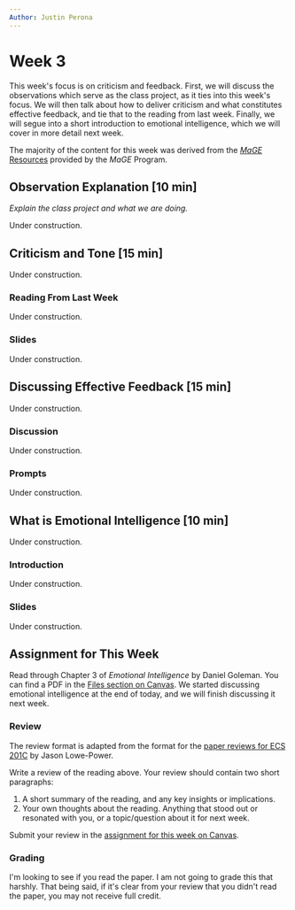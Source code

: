 ```yaml
---
Author: Justin Perona
---
```


# Week 3

This week's focus is on criticism and feedback.
First, we will discuss the observations which serve as the class project, as it ties into this week's focus.
We will then talk about how to deliver criticism and what constitutes effective feedback, and tie that to the reading from last week.
Finally, we will segue into a short introduction to emotional intelligence, which we will cover in more detail next week.

The majority of the content for this week was derived from the [*MaGE* Resources](https://sites.google.com/mtholyoke.edu/mage-training-curriculum/home) provided by the *MaGE* Program.

## Observation Explanation [10 min]

*Explain the class project and what we are doing.*

Under construction.

## Criticism and Tone [15 min]

Under construction.

### Reading From Last Week

Under construction.

### Slides

Under construction.

## Discussing Effective Feedback [15 min]

Under construction.

### Discussion

Under construction.

### Prompts

Under construction.

## What is Emotional Intelligence [10 min]

Under construction.

### Introduction

Under construction.

### Slides

Under construction.

## Assignment for This Week

Read through Chapter 3 of *Emotional Intelligence* by Daniel Goleman.
You can find a PDF in the [Files section on Canvas](https://canvas.ucdavis.edu/courses/356010/files/folder/Readings?preview=5682328).
We started discussing emotional intelligence at the end of today, and we will finish discussing it next week.

### Review

The review format is adapted from the format for the [paper reviews for ECS 201C](https://github.com/jlpteaching/ECS201C/blob/master/syllabus.md#paper-reviews) by Jason Lowe-Power.

Write a review of the reading above.
Your review should contain two short paragraphs:

1. A short summary of the reading, and any key insights or implications.
2. Your own thoughts about the reading. Anything that stood out or resonated with you, or a topic/question about it for next week.

Submit your review in the [assignment for this week on Canvas](https://canvas.ucdavis.edu/courses/356010/assignments/310488).

### Grading

I'm looking to see if you read the paper.
I am not going to grade this that harshly.
That being said, if it's clear from your review that you didn't read the paper, you may not receive full credit.
